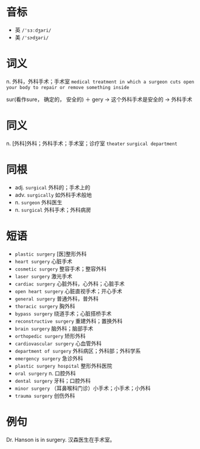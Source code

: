 # 音标

- 英 `/'sɜːdʒəri/`
- 美 `/'sɝdʒəri/`

# 词义

n. 外科，外科手术；手术室
`medical treatment in which a surgeon cuts open your body to repair or remove something inside`



sur(看作sure， 确定的， 安全的) ＋ gery → 这个外科手术是安全的 → 外科手术

# 同义

n. [外科]外科；外科手术；手术室；诊疗室
`theater` `surgical department`

# 同根

- adj. `surgical` 外科的；手术上的
- adv. `surgically` 如外科手术般地
- n. `surgeon` 外科医生
- n. `surgical` 外科手术；外科病房

# 短语

- `plastic surgery` [医]整形外科
- `heart surgery` 心脏手术
- `cosmetic surgery` 整容手术；整容外科
- `laser surgery` 激光手术
- `cardiac surgery` 心脏外科，心外科；心脏手术
- `open heart surgery` 心脏直视手术；开心手术
- `general surgery` 普通外科，普外科
- `thoracic surgery` 胸外科
- `bypass surgery` 绕道手术；心脏搭桥手术
- `reconstructive surgery` 重建外科；置换外科
- `brain surgery` 脑外科；脑部手术
- `orthopedic surgery` 矫形外科
- `cardiovascular surgery` 心血管外科
- `department of surgery` 外科病区；外科部；外科学系
- `emergency surgery` 急诊外科
- `plastic surgery hospital` 整形外科医院
- `oral surgery` n. 口腔外科
- `dental surgery` 牙科；口腔外科
- `minor surgery` （耳鼻喉科门诊）小手术；小手术；小外科
- `trauma surgery` 创伤外科

# 例句

Dr. Hanson is in surgery.
汉森医生在手术室。


